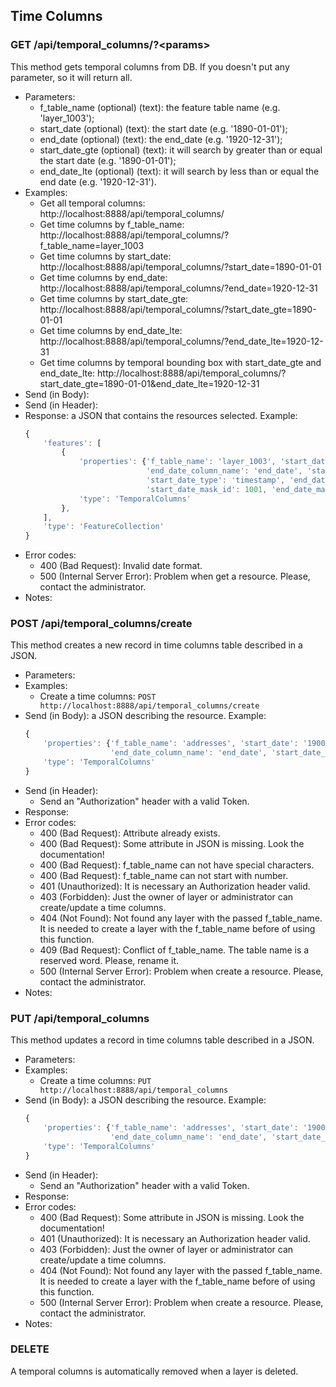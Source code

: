 ## Time Columns


### GET /api/temporal_columns/?\<params>

This method gets temporal columns from DB. If you doesn't put any parameter, so it will return all.
- Parameters:
    - f_table_name (optional) (text): the feature table name (e.g. 'layer_1003');
    - start_date (optional) (text): the start date (e.g. '1890-01-01');
    - end_date (optional) (text): the end_date (e.g. '1920-12-31');
    - start_date_gte (optional) (text): it will search by greater than or equal the start date (e.g. '1890-01-01');
    - end_date_lte (optional) (text): it will search by less than or equal the end date (e.g. '1920-12-31').
- Examples:
     - Get all temporal columns: http://localhost:8888/api/temporal_columns/
     - Get time columns by f_table_name: http://localhost:8888/api/temporal_columns/?f_table_name=layer_1003
     - Get time columns by start_date: http://localhost:8888/api/temporal_columns/?start_date=1890-01-01
     - Get time columns by end_date: http://localhost:8888/api/temporal_columns/?end_date=1920-12-31
     - Get time columns by start_date_gte: http://localhost:8888/api/temporal_columns/?start_date_gte=1890-01-01
     - Get time columns by end_date_lte: http://localhost:8888/api/temporal_columns/?end_date_lte=1920-12-31
     - Get time columns by temporal bounding box with start_date_gte and end_date_lte: http://localhost:8888/api/temporal_columns/?start_date_gte=1890-01-01&end_date_lte=1920-12-31
- Send (in Body):
- Send (in Header):
- Response: a JSON that contains the resources selected. Example:
    ```javascript
    {
        'features': [
            {
                'properties': {'f_table_name': 'layer_1003', 'start_date': '1900-01-01', 'end_date': '1920-12-31',
                               'end_date_column_name': 'end_date', 'start_date_column_name': 'start_date'},
                               'start_date_type': 'timestamp', 'end_date_type': 'timestamp',
                               'start_date_mask_id': 1001, 'end_date_mask_id': 1001
                'type': 'TemporalColumns'
            },
        ],
        'type': 'FeatureCollection'
    }
    ```
- Error codes:
    - 400 (Bad Request): Invalid date format.
    - 500 (Internal Server Error): Problem when get a resource. Please, contact the administrator.
- Notes:


### POST /api/temporal_columns/create

This method creates a new record in time columns table described in a JSON.
- Parameters:
- Examples:
    - Create a time columns: ```POST http://localhost:8888/api/temporal_columns/create```
- Send (in Body): a JSON describing the resource. Example:
    ```javascript
    {
        'properties': {'f_table_name': 'addresses', 'start_date': '1900-01-01', 'end_date': '1920-12-31',
                       'end_date_column_name': 'end_date', 'start_date_column_name': 'start_date'},
        'type': 'TemporalColumns'
    }
    ```
- Send (in Header):
    - Send an "Authorization" header with a valid Token.
- Response:
- Error codes:
    - 400 (Bad Request): Attribute already exists.
    - 400 (Bad Request): Some attribute in JSON is missing. Look the documentation!
    - 400 (Bad Request): f_table_name can not have special characters.
    - 400 (Bad Request): f_table_name can not start with number.
    - 401 (Unauthorized): It is necessary an Authorization header valid.
    - 403 (Forbidden): Just the owner of layer or administrator can create/update a time columns.
    - 404 (Not Found): Not found any layer with the passed f_table_name. It is needed to create a layer with the f_table_name before of using this function.
    - 409 (Bad Request): Conflict of f_table_name. The table name is a reserved word. Please, rename it.
    - 500 (Internal Server Error): Problem when create a resource. Please, contact the administrator.
- Notes:


### PUT /api/temporal_columns

This method updates a record in time columns table described in a JSON.
- Parameters:
- Examples:
    - Create a time columns: ```PUT http://localhost:8888/api/temporal_columns```
- Send (in Body): a JSON describing the resource. Example:
    ```javascript
    {
        'properties': {'f_table_name': 'addresses', 'start_date': '1900-01-01', 'end_date': '1920-12-31',
                       'end_date_column_name': 'end_date', 'start_date_column_name': 'start_date'},
        'type': 'TemporalColumns'
    }
    ```
- Send (in Header):
    - Send an "Authorization" header with a valid Token.
- Response:
- Error codes:
    - 400 (Bad Request): Some attribute in JSON is missing. Look the documentation!
    - 401 (Unauthorized): It is necessary an Authorization header valid.
    - 403 (Forbidden): Just the owner of layer or administrator can create/update a time columns.
    - 404 (Not Found): Not found any layer with the passed f_table_name. It is needed to create a layer with the f_table_name before of using this function.
    - 500 (Internal Server Error): Problem when create a resource. Please, contact the administrator.
- Notes:


### DELETE

A temporal columns is automatically removed when a layer is deleted.